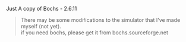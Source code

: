 Just A copy of Bochs - 2.6.11

> There may be some modifications to the simulator that I've made myself (not yet).  
> if you need bochs, please get it from bochs.sourceforge.net

